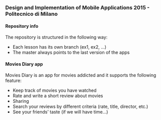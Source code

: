 ### Design and Implementation of Mobile Applications 2015 - Politecnico di Milano

#### Repository info
The repository is structured in the following way:
- Each lesson has its own branch (ex1, ex2, ...)
- The master always points to the last version of the apps


#### Movies Diary app

Movies Diary is an app for movies addicted and it supports the following feature:
- Keep track of movies you have watched
- Rate and write a short review about movies
- Sharing
- Search your reviews by different criteria (rate, title, director, etc.)
- See your friends’ taste (if we will have time...)
